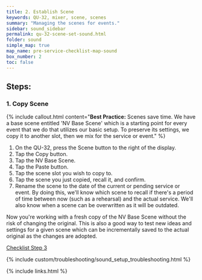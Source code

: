 ```yaml
---
title: 2. Establish Scene
keywords: QU-32, mixer, scene, scenes
summary: "Managing the scenes for events."
sidebar: sound_sidebar
permalink: qu-32-scene-set-sound.html
folder: sound
simple_map: true
map_name: pre-service-checklist-map-sound
box_number: 2
toc: false
---
```


## Steps:

### 1. Copy Scene

{% include callout.html content="**Best Practice:** Scenes save time.  We have a base scene entitled 'NV Base Scene' which is a starting point for every event that we do that utilizes our basic setup.  To preserve its settings, we copy it to another slot, then we mix for the service or event." %}

1. On the QU-32, press the Scene button to the right of the display.
2. Tap the Copy button.
3. Tap the NV Base Scene.
4. Tap the Paste button.
5. Tap the scene slot you wish to copy to.
6. Tap the scene you just copied, recall it, and confirm.
7. Rename the scene to the date of the current or pending service or event.  By doing this, we'll know which scene to recall if there's a period of time between now (such as a rehearsal) and the actual service.  We'll also know when a scene can be overwritten as it will be outdated.

Now you're working with a fresh copy of the NV Base Scene without the risk of changing the original.  This is also a good way to test new ideas and settings for a given scene which can be incrementally saved to the actual original as the changes are adopted.

[Checklist Step 3](wireless-mic-setup-sound.html)

{% include custom/troubleshooting/sound_setup_troubleshooting.html %}

{% include links.html %}
